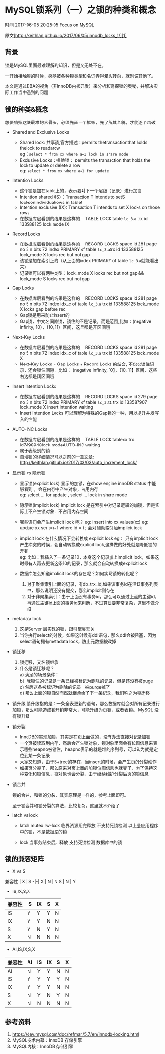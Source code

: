 # MySQL锁系列（一）之锁的种类和概念

 时间 2017-06-05 20:25:05  Focus on MySQL

原文[http://keithlan.github.io/2017/06/05/innodb_locks_1/][1]



## 背景

锁是MySQL里面最难理解的知识，但是又无处不在。

一开始接触锁的时候，感觉被各种锁类型和名词弄得晕头转向，就别说其他了。

本文是通过DBA的视角（非InnoDB内核开发）来分析和窥探锁的奥秘，并解决实际工作当中遇到的问题

## 锁的种类&概念

想要啃掉这块最难的大骨头，必须先画一个框架，先了解其全貌，才能逐个击破

* Shared and Exclusive Locks
    * Shared lock: 共享锁,官方描述：permits thetransactionthat holds thelock to readarow      
    eg：`select * from xx where a=1 lock in share mode`    
    * Exclusive Locks：排他锁： permits the transaction that holds the lock to update or delete a row  
    eg: `select * from xx where a=1 for update`
    
* Intention Locks  
    * 这个锁是加在table上的，表示要对下一个层级（记录）进行加锁  
    * Intention shared (IS）：Transaction T intends to setS locksonindividualrows in tablet
    * Intention exclusive (IX):  Transaction T intends to set X locks on those rows  
    * 在数据库层看到的结果是这样的：
        TABLE LOCK table `lc_3`.`a` trx id 133588125 lock mode IX

* Record Locks
    * 在数据库层看到的结果是这样的：
        RECORD LOCKS space id 281 page no 3 n bits 72 index PRIMARY of table `lc_3`.`a`trx id 133588125 lock_mode X locks rec but not gap    
    * 该锁是加在索引上的（从上面的index PRIMARY of table `lc_3`.`a`就能看出来）    
    * 记录锁可以有两种类型：lock_mode X locks rec but not gap  && lock_mode S locks rec but not gap
    
* Gap Locks
    * 在数据库层看到的结果是这样的：
        RECORD LOCKS space id 281 page no 5 n bits 72 index idx_c of table `lc_3`.`a` trx id 133588125 lock_mode X locks gap before rec      
    * Gap锁是用来防止insert的  
    * Gap锁，中文名间隙锁，锁住的不是记录，而是范围,比如：(negative infinity, 10），(10, 11）区间，这里都是开区间哦
    
* Next-Key Locks
    * 在数据库层看到的结果是这样的：
        RECORD LOCKS space id 281 page no 5 n bits 72 index idx_c of table `lc_3`.`a` trx id 133588125 lock_mode X 
    * Next-Key Locks = Gap Locks + Record Locks 的结合, 不仅仅锁住记录，还会锁住间隙，比如： (negative infinity, 10】，(10, 11】区间，这些右边都是闭区间哦
    
* Insert Intention Locks
    * 在数据库层看到的结果是这样的：
        RECORD LOCKS space id 279 page no 3 n bits 72 index PRIMARY of table `lc_3`.`t1` trx id 133587907 lock_mode X insert intention waiting    
    * Insert Intention Locks 可以理解为特殊的Gap锁的一种，用以提升并发写入的性能
    
* AUTO-INC Locks
    * 在数据库层看到的结果是这样的：
        TABLE LOCK tablexx trx id7498948lock modeAUTO-INC waiting
    * 属于表级别的锁  
    * 自增锁的详细情况可以之前的一篇文章:
        http://keithlan.github.io/2017/03/03/auto_increment_lock/
    
* 显示锁 vs 隐示锁
    * 显示锁(explicit lock)
        显示的加锁，在show engine innoDB status 中能够看到  ，会在内存中产生对象，占用内存  
        eg: select ... for update , select ... lock in share mode   
    
    * 隐示锁(implicit lock)
        implicit lock 是在索引中对记录逻辑的加锁，但是实际上不产生锁对象，不占用内存空间  
        
    * 哪些语句会产生implicit lock 呢？
       eg: insert into xx values(xx) 
       eg: update xx set t=t+1 where id = 1 ; 会对辅助索引加implicit lock  
    
    * implicit lock 在什么情况下会转换成 explicit lock
      eg： 只有implicit lock 产生冲突的时候，会自动转换成explicit lock,这样做的好处就是降低锁的开销    
      eg: 比如：我插入了一条记录10，本身这个记录加上implicit lock，如果这时候有人再去更新这条10的记录，那么就会自动转换成explicit lock
    
    * 数据库怎么知道implicit lock的存在呢？如何实现锁的转化呢？
        1. 对于聚集索引上面的记录，有db_trx_id,如果该事务id在活跃事务列表中，那么说明还没有提交，那么implicit则存在  
        2. 对于非聚集索引：由于上面没有事务id，那么可以通过上面的主键id，再通过主键id上面的事务id来判断，不过算法要非常复杂，这里不做介绍
    
* metadata lock
    1. 这是Server 层实现的锁，跟引擎层无关  
    2. 当你执行select的时候，如果这时候有ddl语句，那么ddl会被阻塞，因为select语句拥有metadata lock，防止元数据被改掉
    
* 锁迁移
    1. 锁迁移，又名锁继承  
    2. 什么是锁迁移呢？  
     a) 满足的场景条件：  
     b）我锁住的记录是一条已经被标记为删除的记录，但是还没有被puge   
     c) 然后这条被标记为删除的记录，被purge掉了   
     d) 那么上面的锁自然而然就继承给了下一条记录，我们称之为锁迁移
    
* 锁升级
    锁升级指的是：一条全表更新的语句，那么数据库就会对所有记录进行加锁，那么可能造成锁开销非常大，可能升级为页锁，或者表锁。
    MySQL 没有锁升级
    
* 锁分裂
    * InnoDB的实现加锁，其实是在页上面做的，没有办法直接对记录加锁  
    * 一个页被读取到内存，然后会产生锁对象，锁对象里面会有位图信息来表示哪些heapno被锁住，heapno表示的就是堆的序列号，可以认为就是定位到某一条记录  
    * 大家又知道，由于B+tree的存在，当insert的时候，会产生页的分裂动作  
    * 如果页分裂了，那么原来对页上面的加锁位图信息也就变了，为了保持这种变化和锁信息，锁对象也会分裂，由于继续维护分裂后页的锁信息    
* 锁合并

    锁的合并，和锁的分裂，其实原理是一样的，参考上面即可。  
    
    至于锁合并和锁分裂的算法，比较复杂，这里就不介绍了
    
* latch vs lock

    * latch
      mutex
      rw-lock
      临界资源用完释放
      不支持死锁检测
      以上是应用程序中的锁，不是数据库的锁
    
    * lock
      当事务结束后，释放
      支持死锁检测
      数据库中的锁
    

## 锁的兼容矩阵

* X vs S

兼容性 | X | S
-|-|
 X | N | N 
 S | N | Y 

* IS,IX,S,X

兼容性 | IS | IX | S | X 
-|-|-|-|-
IS | Y | Y | Y | N
 IX | Y | Y | N | N 
 S | Y | N | Y | N 
 X | N | N | N | N 

* AI,IS,IX,S,X

兼容性 | AI | IS | IX | S | X 
-|-|-|-|-|-
AI | N | Y | Y  | N  | N 
IS | Y | Y | Y  | Y  | N 
IX | Y | Y | Y  | N  | N 
S | N | Y | N  | Y  | N 
X | N | N | N  | N  | N 

## 参考资料

1. https://dev.mysql.com/doc/refman/5.7/en/innodb-locking.html
2. MySQL技术内幕：InnoDB 存储引擎
3. MySQL内核：InnoDB 存储引擎


[1]: http://keithlan.github.io/2017/06/05/innodb_locks_1/
